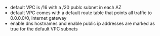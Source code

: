 - default VPC is /16 with a /20 publc subnet in each AZ
- default VPC comes with a default route table that points all traffic to 0.0.0.0/0, internet gateway
- enable dns hostnames and enable public ip addresses are marked as true for the default VPC subnets